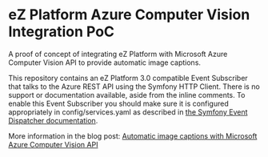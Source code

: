 # eZ Platform Azure Computer Vision Integration PoC
A proof of concept of integrating eZ Platform with Microsoft Azure Computer Vision API to provide automatic image captions.

This repository contains an eZ Platform 3.0 compatible Event Subscriber that talks to the Azure REST API using the Symfony HTTP Client. There is no support or documentation available, aside from the inline comments. To enable this Event Subscriber you should make sure it is configured appropriately in config/services.yaml as described in <a href="https://symfony.com/doc/current/event_dispatcher.html#creating-an-event-subscriber">the Symfony Event Dispatcher documentation</a>.

More information in the blog post: <a href="https://ezplatform.com/blog/automatic-image-captions-with-microsoft-azure-computer-vision-api">Automatic image captions with Microsoft Azure Computer Vision API</a>





